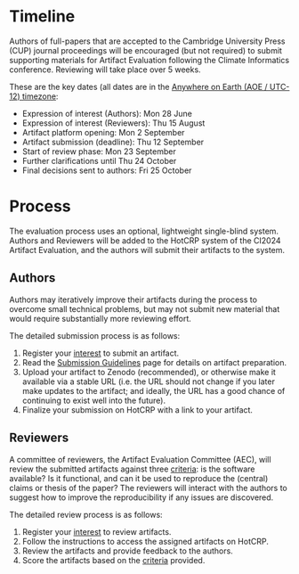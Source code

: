 # Timeline

Authors of full-papers that are accepted to the Cambridge University Press (CUP) journal proceedings will be encouraged (but not required) to submit supporting materials for Artifact Evaluation following the Climate Informatics conference. Reviewing will take place over 5 weeks.

These are the key dates (all dates are in the [Anywhere on Earth (AOE / UTC-12) timezone](https://www.timeanddate.com/time/zones/aoe):

* Expression of interest (Authors): Mon 28 June
* Expression of interest (Reviewers): Thu 15 August
* Artifact platform opening: Mon 2 September
* Artifact submission (deadline): Thu 12 September
* Start of review phase: Mon 23 September
* Further clarifications until Thu 24 October
* Final decisions sent to authors: Fri 25 October

# Process
The evaluation process uses an optional, lightweight single-blind system. Authors and Reviewers will be added to the HotCRP system of the CI2024 Artifact Evaluation, and the authors will submit their artifacts to the system.

## Authors
Authors may iteratively improve their artifacts during the process to overcome small technical problems, but may not submit new material that would require substantially more reviewing effort.

The detailed submission process is as follows:

1. Register your [interest](details-application) to submit an artifact.
1. Read the [Submission Guidelines](guidelines-authors) page for details on artifact preparation.
1. Upload your artifact to Zenodo (recommended), or otherwise make it available via a stable URL (i.e. the URL should not change if you later make updates to the artifact; and ideally, the URL has a good chance of continuing to exist well into the future).
1. Finalize your submission on HotCRP with a link to your artifact.

## Reviewers
A committee of reviewers, the Artifact Evaluation Committee (AEC), will review the submitted artifacts against three [criteria](overview-evaluation): is the software available? Is it functional, and can it be used to reproduce the (central) claims or thesis of the paper? The reviewers will interact with the authors to suggest how to improve the reproducibility if any issues are discovered.

The detailed review process is as follows:
1. Register your [interest](details-application) to review artifacts.
1. Follow the instructions to access the assigned artifacts on HotCRP.
1. Review the artifacts and provide feedback to the authors.
1. Score the artifacts based on the [criteria](overview-evaluation) provided.